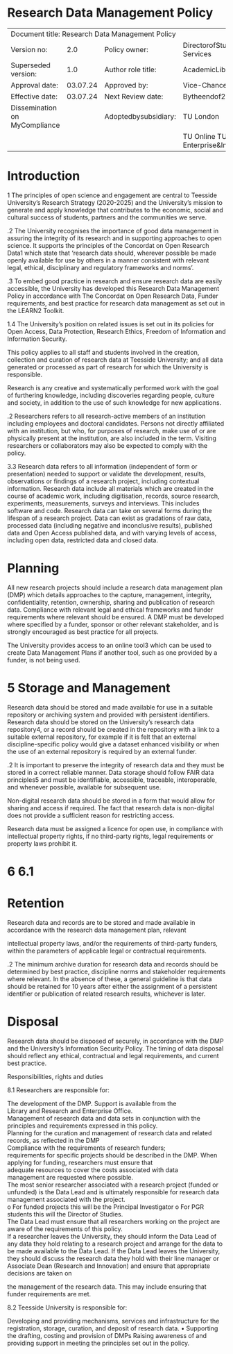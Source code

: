# Research Data Management Policy  

<html><body><table><tr><td colspan="4">Document title: Research Data Management Policy</td></tr><tr><td>Version no:</td><td>2.0</td><td>Policy owner:</td><td>DirectorofStudent&Library Services</td></tr><tr><td>Superseded version:</td><td>1.0</td><td>Author role title:</td><td>AcademicLibrarian(Research)</td></tr><tr><td>Approval date:</td><td>03.07.24</td><td>Approved by:</td><td colspan="2">Vice-Chancellor</td></tr><tr><td>Effective date:</td><td>03.07.24</td><td>Next Review date:</td><td colspan="2">Bytheendof2028/29</td></tr><tr><td>Dissemination on MyCompliance</td><td></td><td>Adoptedbysubsidiary:</td><td>TU London</td><td></td></tr><tr><td></td><td></td><td></td><td>TU Online TU Enterprise&Innovation</td><td></td></tr></table></body></html>  

# Introduction  

1 The principles of open science and engagement are central to Teesside University’s Research Strategy (2020-2025) and the University’s mission to generate and apply knowledge that contributes to the economic, social and cultural success of students, partners and the communities we serve.  

.2 The University recognises the importance of good data management in assuring the integrity of its research and in supporting approaches to open science. It supports the principles of the Concordat on Open Research Data1 which state that ‘research data should, wherever possible be made openly available for use by others in a manner consistent with relevant legal, ethical, disciplinary and regulatory frameworks and norms’.  

.3 To embed good practice in research and ensure research data are easily accessible, the University has developed this Research Data Management Policy in accordance with The Concordat on Open Research Data, Funder requirements, and best practice for research data management as set out in the LEARN2 Toolkit.  

1.4 The University’s position on related issues is set out in its policies for Open Access, Data Protection, Research Ethics, Freedom of Information and Information Security.  

This policy applies to all staff and students involved in the creation, collection and curation of research data at Teesside University; and all data generated or processed as part of research for which the University is responsible.  

Research is any creative and systematically performed work with the goal of furthering knowledge, including discoveries regarding people, culture and society, in addition to the use of such knowledge for new applications.  

.2 Researchers refers to all research-active members of an institution including employees and doctoral candidates. Persons not directly affiliated with an institution, but who, for purposes of research, make use of or are physically present at the institution, are also included in the term. Visiting researchers or collaborators may also be expected to comply with the policy.  

3.3 Research data refers to all information (independent of form or presentation) needed to support or validate the development, results, observations or findings of a research project, including contextual information. Research data include all materials which are created in the course of academic work, including digitisation, records, source research, experiments, measurements, surveys and interviews. This includes software and code. Research data can take on several forms during the lifespan of a research project. Data can exist as gradations of raw data, processed data (including negative and inconclusive results), published data and Open Access published data, and with varying levels of access, including open data, restricted data and closed data.  

# Planning  

All new research projects should include a research data management plan (DMP) which details approaches to the capture, management, integrity, confidentiality, retention, ownership, sharing and publication of research data. Compliance with relevant legal and ethical frameworks and funder requirements where relevant should be ensured.  A DMP must be developed where specified by a funder, sponsor or other relevant stakeholder, and is strongly encouraged as best practice for all projects.  

The University provides access to an online tool3 which can be used to create Data Management Plans if another tool, such as one provided by a funder, is not being used.  

# 5 Storage and Management  

Research data should be stored and made available for use in a suitable repository or archiving system and provided with persistent identifiers. Research data should be stored on the University’s research data repository4, or a record should be created in the repository with a link to a suitable external repository, for example if it is felt that an external discipline-specific policy would give a dataset enhanced visibility or when the use of an external repository is required by an external funder.  

.2 It is important to preserve the integrity of research data and they must be stored in a correct reliable manner. Data storage should follow FAIR data principles5 and must be identifiable, accessible, traceable, interoperable, and whenever possible, available for subsequent use.  

Non-digital research data should be stored in a form that would allow for sharing and access if required. The fact that research data is non-digital does not provide a sufficient reason for restricting access.  

Research data must be assigned a licence for open use, in compliance with intellectual property rights, if no third-party rights, legal requirements or property laws prohibit it.  

# 6 6.1  

# Retention  

Research data and records are to be stored and made available in accordance with the research data management plan, relevant  

intellectual property laws, and/or the requirements of third-party funders, within the parameters of applicable legal or contractual requirements.  

.2 The minimum archive duration for research data and records should be determined by best practice, discipline norms and stakeholder requirements where relevant.  In the absence of these, a general guideline is that data should be retained for 10 years after either the assignment of a persistent identifier or publication of related research results, whichever is later.  

# Disposal  

Research data should be disposed of securely, in accordance with the DMP and the University’s Information Security Policy.  The timing of data disposal should reflect any ethical, contractual and legal requirements, and current best practice.  

Responsibilities, rights and duties  

8.1 Researchers are responsible for:  

The development of the DMP.  Support is available from the   
Library and Research and Enterprise Office.   
Management of research data and data sets in conjunction with the principles and requirements expressed in this policy.   
Planning for the curation and management of research data and related records, as reflected in the DMP   
Compliance with the requirements of research funders;   
requirements for specific projects should be described in the DMP. When applying for funding, researchers must ensure that   
adequate resources to cover the costs associated with data   
management are requested where possible.   
The most senior researcher associated with a research project (funded or unfunded) is the Data Lead and is ultimately responsible for research data management associated with the project.   
o For funded projects this will be the Principal Investigator o For PGR students this will the Director of Studies.   
The Data Lead must ensure that all researchers working on the project are aware of the requirements of this policy.   
If a researcher leaves the University, they should inform the Data Lead of any data they hold relating to a research project and arrange for the data to be made available to the Data Lead.  If the Data Lead leaves the University, they should discuss the research data they hold with their line manager or Associate Dean (Research and Innovation) and ensure that appropriate decisions are taken on  

the management of the research data.  This may include ensuring that funder requirements are met.  

8.2 Teesside University is responsible for:  

Developing and providing mechanisms, services and infrastructure for the registration, storage, curation, and deposit of research data. • Supporting the drafting, costing and provision of DMPs Raising awareness of and providing support in meeting the principles set out in the policy.  